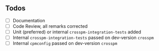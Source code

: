 ## Todos
- [ ] Documentation
- [ ] Code Review, all remarks corrected
- [ ] Unit (preferred) or internal `crosspm-integration-tests` added
- [ ] Internal `crosspm-integration-tests` passed on dev-version `crosspm`
- [ ] Internal `cpmconfig` passed on dev-version `crosspm`
